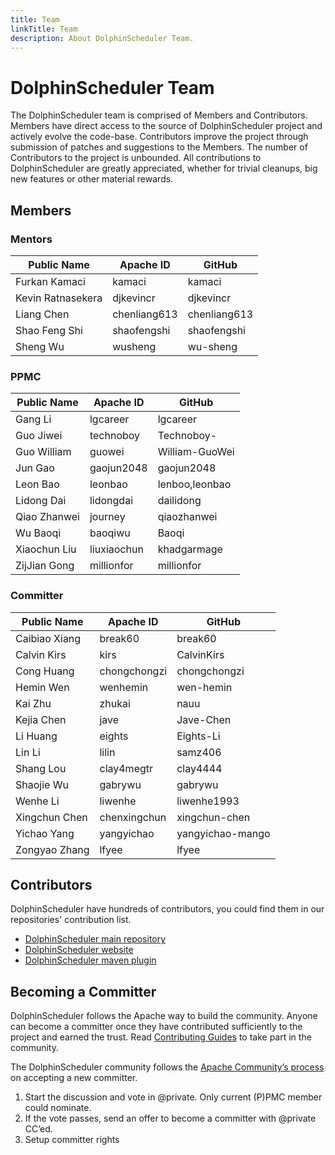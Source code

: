 ```yaml
---
title: Team
linkTitle: Team
description: About DolphinScheduler Team.
---
```


# DolphinScheduler Team

The DolphinScheduler team is comprised of Members and Contributors. Members have direct access to the source of DolphinScheduler project and actively evolve the code-base. Contributors improve the project through submission of patches and suggestions to the Members. The number of Contributors to the project is unbounded. All contributions to DolphinScheduler are greatly appreciated, whether for trivial cleanups, big new features or other material rewards.

## Members

### Mentors

| Public Name                      | Apache ID    | GitHub        |
| -------------------------------- | ------------ | ------------- |
| Furkan Kamaci                    | kamaci       | kamaci        |
| Kevin Ratnasekera                | djkevincr    | djkevincr     |
| Liang Chen                       | chenliang613 | chenliang613  |
| Shao Feng Shi                    | shaofengshi  | shaofengshi   |
| Sheng Wu                         | wusheng      | wu-sheng      |

### PPMC

| Public Name                      | Apache ID    | GitHub        |
| -------------------------------- | ------------ | ------------- |
| Gang Li                          | lgcareer     | lgcareer      |
| Guo Jiwei                        | technoboy    | Technoboy-    |
| Guo William                      | guowei       | William-GuoWei|
| Jun Gao                          | gaojun2048   | gaojun2048    |
| Leon Bao                         | leonbao      | lenboo,leonbao|
| Lidong Dai                       | lidongdai    | dailidong     |
| Qiao Zhanwei                     | journey      | qiaozhanwei   |
| Wu Baoqi                         | baoqiwu      | Baoqi         |
| Xiaochun Liu                     | liuxiaochun  | khadgarmage   |
| ZijJian Gong                     | millionfor   | millionfor    |


### Committer

| Public Name                      | Apache ID    | GitHub          |
| -------------------------------- | ------------ | --------------- |
| Caibiao Xiang                    | break60      | break60         |
| Calvin Kirs                      | kirs         | CalvinKirs      |
| Cong Huang                       | chongchongzi | chongchongzi    |
| Hemin Wen                        | wenhemin     | wen-hemin       |
| Kai Zhu                          | zhukai       | nauu            |
| Kejia Chen                       | jave         | Jave-Chen       |
| Li Huang                         | eights       | Eights-Li       |
| Lin Li                           | lilin        | samz406         |
| Shang Lou                        | clay4megtr   | clay4444        |
| Shaojie Wu                       | gabrywu      | gabrywu         |
| Wenhe Li                         | liwenhe      | liwenhe1993     |
| Xingchun Chen                    | chenxingchun | xingchun-chen   |
| Yichao Yang                      | yangyichao   | yangyichao-mango|
| Zongyao Zhang                    | lfyee        | lfyee           |


## Contributors

DolphinScheduler have hundreds of contributors, you could find them in our repositories' contribution list.

- [DolphinScheduler main repository](https://github.com/apache/incubator-dolphinscheduler/graphs/contributors)
- [DolphinScheduler website](https://github.com/apache/incubator-dolphinscheduler-website/graphs/contributors)
- [DolphinScheduler maven plugin](https://github.com/apache/incubator-dolphinscheduler-maven-plugin/graphs/contributors)

## Becoming a Committer

DolphinScheduler follows the Apache way to build the community. Anyone can become a committer once they have contributed sufficiently to the project and earned the trust. Read [Contributing Guides](https://dolphinscheduler.apache.org/en-us/docs/development/contribute.html) to take part in the community.

The DolphinScheduler community follows the [Apache Community’s process](http://community.apache.org/newcommitter.html) on accepting a new committer.

1. Start the discussion and vote in @private. Only current (P)PMC member could nominate.
2. If the vote passes, send an offer to become a committer with @private CC’ed.
3. Setup committer rights

